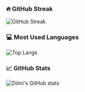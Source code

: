 ### 🔥 GitHub Streak

![GitHub Streak](https://streak-stats.demolab.com?user=DiliniApsara24&theme=tokyonight&hide_border=false)

### 💻 Most Used Languages

![Top Langs](https://github-readme-stats.vercel.app/api/top-langs/?username=DiliniApsara24&layout=compact&theme=tokyonight)

### 📈 GitHub Stats

![Dilini's GitHub stats](https://github-readme-stats.vercel.app/api?username=DiliniApsara24&show_icons=true&theme=tokyonight)

